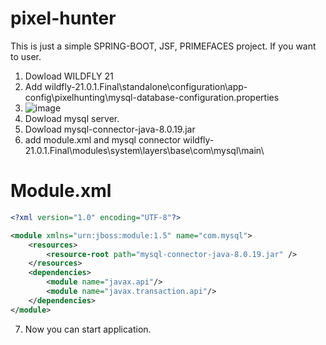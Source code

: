 # pixel-hunter

This is just a simple SPRING-BOOT, JSF, PRIMEFACES project.
If you want to user. 
1. Dowload WILDFLY 21 
2. Add wildfly-21.0.1.Final\standalone\configuration\app-config\pixelhunting\mysql-database-configuration.properties 
3. ![image](https://user-images.githubusercontent.com/45422159/110942563-3e35ff00-833a-11eb-91e3-a67ab1668771.png)
4. Dowload mysql server.
5. Dowload mysql-connector-java-8.0.19.jar
6. add  module.xml and mysql connector wildfly-21.0.1.Final\modules\system\layers\base\com\mysql\main\
# Module.xml

```xml
<?xml version="1.0" encoding="UTF-8"?>

<module xmlns="urn:jboss:module:1.5" name="com.mysql">
    <resources>
        <resource-root path="mysql-connector-java-8.0.19.jar" />
    </resources>
    <dependencies>
        <module name="javax.api"/>
        <module name="javax.transaction.api"/>
    </dependencies>
</module>
```

7. Now you can start application.
